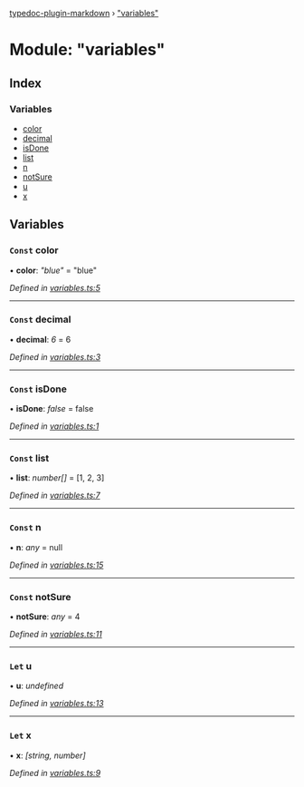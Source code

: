 [typedoc-plugin-markdown](../README.md) › ["variables"](_variables_.md)

# Module: "variables"

## Index

### Variables

* [color](_variables_.md#const-color)
* [decimal](_variables_.md#const-decimal)
* [isDone](_variables_.md#const-isdone)
* [list](_variables_.md#const-list)
* [n](_variables_.md#const-n)
* [notSure](_variables_.md#const-notsure)
* [u](_variables_.md#let-u)
* [x](_variables_.md#let-x)

## Variables

### `Const` color

• **color**: *"blue"* = "blue"

*Defined in [variables.ts:5](https://github.com/tgreyuk/typedoc-plugin-markdown/blob/cb4f845/test/stubs/src/variables.ts#L5)*

___

### `Const` decimal

• **decimal**: *6* = 6

*Defined in [variables.ts:3](https://github.com/tgreyuk/typedoc-plugin-markdown/blob/cb4f845/test/stubs/src/variables.ts#L3)*

___

### `Const` isDone

• **isDone**: *false* = false

*Defined in [variables.ts:1](https://github.com/tgreyuk/typedoc-plugin-markdown/blob/cb4f845/test/stubs/src/variables.ts#L1)*

___

### `Const` list

• **list**: *number[]* = [1, 2, 3]

*Defined in [variables.ts:7](https://github.com/tgreyuk/typedoc-plugin-markdown/blob/cb4f845/test/stubs/src/variables.ts#L7)*

___

### `Const` n

• **n**: *any* = null

*Defined in [variables.ts:15](https://github.com/tgreyuk/typedoc-plugin-markdown/blob/cb4f845/test/stubs/src/variables.ts#L15)*

___

### `Const` notSure

• **notSure**: *any* = 4

*Defined in [variables.ts:11](https://github.com/tgreyuk/typedoc-plugin-markdown/blob/cb4f845/test/stubs/src/variables.ts#L11)*

___

### `Let` u

• **u**: *undefined*

*Defined in [variables.ts:13](https://github.com/tgreyuk/typedoc-plugin-markdown/blob/cb4f845/test/stubs/src/variables.ts#L13)*

___

### `Let` x

• **x**: *[string, number]*

*Defined in [variables.ts:9](https://github.com/tgreyuk/typedoc-plugin-markdown/blob/cb4f845/test/stubs/src/variables.ts#L9)*
